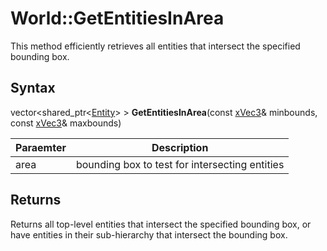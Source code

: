 # World::GetEntitiesInArea

This method efficiently retrieves all entities that intersect the specified bounding box.

## Syntax

vector<shared_ptr<[Entity](Entity.md)\> > **GetEntitiesInArea**(const [xVec3](xVec3.md)& minbounds, const [xVec3](xVec3.md)& maxbounds)

| Paraemter | Description |
|---|---|
| area | bounding box to test for intersecting entities |

## Returns

Returns all top-level entities that intersect the specified bounding box, or have entities in their sub-hierarchy that intersect the bounding box.
